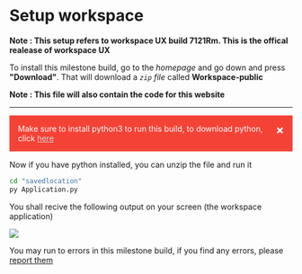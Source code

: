 # Setup workspace
**Note : This setup refers to workspace UX build 7121Rm. This is the offical realease of workspace UX**

To install this milestone build, go to the *homepage* and go down and press **"Download"**. That will download a *`zip` file* called **Workspace-public**

**Note : This file will also contain the code for this website**

<!-- Style element -->
<style>
/* The alert message box */
.alert {
  padding: 15px;
  background-color: #f44336; /* Red */
  color: white;
  margin-bottom: 15px;
}

/* The close button */
.closebtn {
  margin-left: 15px;
  color: white;
  font-weight: bold;
  float: right;
  font-size: 22px;
  line-height: 20px;
  cursor: pointer;
  transition: 0.3s;
}

/* When moving the mouse over the close button */
.closebtn:hover {
  color: black;
</style>

<!-- Alerts -->
<hr><div class="alert">
  <span class="closebtn" onclick="this.parentElement.style.display='none';">&times;</span>
  Make sure to install python3 to run this build, to download python, click <a style='color:lightgrey'href="https://www.python.org/ftp/python/3.9.1/python-3.9.1-amd64.exe">here</a>
</div>

Now if you have python installed, you can unzip the file and run it

```sh
cd "savedlocation"
py Application.py
```

You shall recive the following output on your screen (the workspace application)

<img src="..\Images\home.png">

You may run to errors in this milestone build, if you find any errors, please [report them](mailto:izooizkaan@outlook.com)